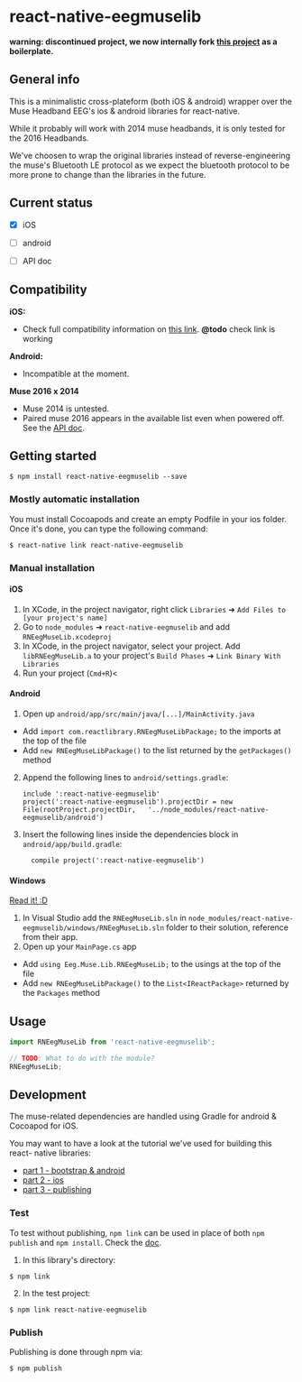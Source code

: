 
# react-native-eegmuselib

**warning: discontinued project, we now internally fork
   [this project](https://github.com/NeuroTechX/eeg-101) as a boilerplate.**

## General info

This is a minimalistic cross-plateform (both iOS & android) wrapper over the
Muse Headband EEG's ios & android libraries for react-native.

While it probably will work with 2014 muse headbands, it is only tested for the
2016 Headbands.

We've choosen to wrap the original libraries instead of reverse-engineering the
muse's Bluetooth LE protocol as we expect the bluetooth protocol to be more
prone to change than the libraries in the future.


## Current status

- [x] iOS
- [ ] android
- [ ] API doc


## Compatibility

**iOS:**

- Check full compatibility information on [this link](/nuks/podspec-libmuse). **@todo** check link is working

**Android:**

- Incompatible at the moment.

**Muse 2016 x 2014**

- Muse 2014 is untested.
- Paired muse 2016 appears in the available list even when powered off. See the [API doc](http://ios.choosemuse.com/protocol_i_x_n_muse_listener-p.html).


## Getting started

`$ npm install react-native-eegmuselib --save`


### Mostly automatic installation

You must install Cocoapods and create an empty Podfile in your ios folder. Once
it's done, you can type the following command:

`$ react-native link react-native-eegmuselib`


### Manual installation

#### iOS

1. In XCode, in the project navigator, right click `Libraries` ➜ `Add Files to [your project's name]`
2. Go to `node_modules` ➜ `react-native-eegmuselib` and add `RNEegMuseLib.xcodeproj`
3. In XCode, in the project navigator, select your project. Add `libRNEegMuseLib.a` to your project's `Build Phases` ➜ `Link Binary With Libraries`
4. Run your project (`Cmd+R`)<


#### Android

1. Open up `android/app/src/main/java/[...]/MainActivity.java`
  - Add `import com.reactlibrary.RNEegMuseLibPackage;` to the imports at the top of the file
  - Add `new RNEegMuseLibPackage()` to the list returned by the `getPackages()` method
2. Append the following lines to `android/settings.gradle`:
  	```
  	include ':react-native-eegmuselib'
  	project(':react-native-eegmuselib').projectDir = new File(rootProject.projectDir, 	'../node_modules/react-native-eegmuselib/android')
  	```
3. Insert the following lines inside the dependencies block in `android/app/build.gradle`:
  	```
      compile project(':react-native-eegmuselib')
  	```

#### Windows

[Read it! :D](https://github.com/ReactWindows/react-native)

1. In Visual Studio add the `RNEegMuseLib.sln` in `node_modules/react-native-eegmuselib/windows/RNEegMuseLib.sln` folder to their solution, reference from their app.
2. Open up your `MainPage.cs` app
  - Add `using Eeg.Muse.Lib.RNEegMuseLib;` to the usings at the top of the file
  - Add `new RNEegMuseLibPackage()` to the `List<IReactPackage>` returned by the `Packages` method


## Usage

```javascript
import RNEegMuseLib from 'react-native-eegmuselib';

// TODO: What to do with the module?
RNEegMuseLib;
```


## Development

The muse-related dependencies are handled using Gradle for android & Cocoapod
for iOS.

You may want to have a look at the tutorial we've used for building this react-
native libraries:

- [part 1 - bootstrap & android](https://medium.com/gbox-crew-blog/making-libraries-for-react-native-14a8f5006697)
- [part 2 - ios](https://medium.com/gbox-crew-blog/making-libraries-for-react-native-eaca35b5b1d7)
- [part 3 - publishing](https://medium.com/@carlyeah/making-f7ce79cd19a) 


### Test

To test without publishing, `npm link` can be used in place of both
`npm publish` and `npm install`. Check the [doc](https://docs.npmjs.com/cli/link).

1. In this library's directory:
  
  `$ npm link`

2. In the test project:
  
  `$ npm link react-native-eegmuselib`


### Publish

Publishing is done through npm via:

`$ npm publish`

